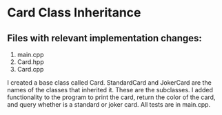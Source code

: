# Card Class Inheritance

## Files with relevant implementation changes:
1. main.cpp
2. Card.hpp
3. Card.cpp

I created a base class called Card. StandardCard and JokerCard are the names of the classes that inherited it. These are the subclasses. I added
functionality to the program to print the card, return the color of the 
card, and query whether is a standard or joker card. All tests are in main.cpp.